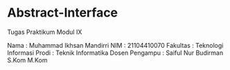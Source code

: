 # Abstract-Interface
Tugas Praktikum Modul IX

Nama : Muhammad Ikhsan Mandirri
NIM : 21104410070
Fakultas : Teknologi Informasi
Prodi : Teknik Informatika
Dosen Pengampu : Saiful Nur Budirman S.Kom M.Kom
